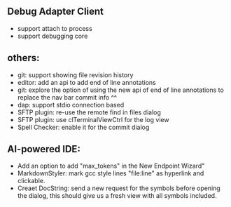 Debug Adapter Client
---

- support attach to process
- support debugging core

others:
----

- git: support showing file revision history
- editor: add an api to add end of line annotations
- git: explore the option of using the new api of end of line annotations to replace the nav bar commit info ^^
- dap: support stdio connection based
- SFTP plugin: re-use the remote find in files dialog
- SFTP plugin: use clTerminalViewCtrl for the log view
- Spell Checker: enable it for the commit dialog



AI-powered IDE:
--------

- Add an option to add "max_tokens" in the New Endpoint Wizard"
- MarkdownStyler: mark gcc style lines "file:line" as hyperlink and clickable.
- Creaet DocString: send a new request for the symbols before opening the dialog, this should give us a fresh view with
  all symbols included.
